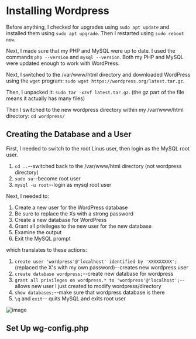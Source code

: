 # Installing Wordpress

Before anything, I checked for upgrades using `sudo apt update` and installed them using `sudo apt upgrade`.
Then I restarted using `sudo reboot now`.

Next, I made sure that my PHP and MySQL were up to date. I used the commands `php --version` and `mysql --version`. Both my PHP and MySQL were updated enough to work with WordPress.

Next, I switched to the /var/www/html directory and downloaded WordPress using the `wget` program: `sudo wget https://wordpress.org/latest.tar.gz`.

Then, I unpacked it: `sudo tar -xzvf latest.tar.gz`. (the gz part of the file means it actually has many files)

Then I switched to the new wordpress directory within my /var/www/html directory: `cd wordpress/`



## Creating the Database and a User

First, I needed to switch to the root Linus user, then login as the MySQL root user.

1. `cd ..`--switched back to the /var/www/html directory (not wordpress directory)
2. `sudo su`--become root user
3. `mysql -u root`--login as mysql root user

Next, I needed to:
1. Create a new user for the WordPress database
2. Be sure to replace the Xs with a strong password
3. Create a new database for WordPress
4. Grant all privileges to the new user for the new database
5. Examine the output
6. Exit the MySQL prompt

which translates to these actions:

1. `create user 'wordpress'@'localhost' identified by 'XXXXXXXXX';` (replaced the X's with my own password)--creates new wordpress user
2. `create database wordpress;`--create new database for wordpress
3. `grant all privileges on wordpress.* to 'wordpress'@'localhost';`--allows new user I just created to modify wordpress/directory
4. `show databases;`--make sure that wordpress database is there
5. `\q` and `exit`-- quits MySQL and exits root user

![image](https://github.com/JessieS444/syslib/assets/157999229/6fbc6ec8-bedd-4d06-b434-301f17f2869e)



## Set Up wg-config.php


